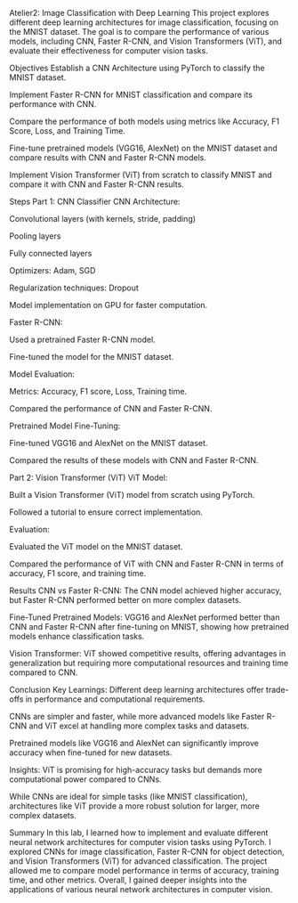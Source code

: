 Atelier2: Image Classification with Deep Learning
This project explores different deep learning architectures for image classification, focusing on the MNIST dataset. The goal is to compare the performance of various models, including CNN, Faster R-CNN, and Vision Transformers (ViT), and evaluate their effectiveness for computer vision tasks.

Objectives
Establish a CNN Architecture using PyTorch to classify the MNIST dataset.

Implement Faster R-CNN for MNIST classification and compare its performance with CNN.

Compare the performance of both models using metrics like Accuracy, F1 Score, Loss, and Training Time.

Fine-tune pretrained models (VGG16, AlexNet) on the MNIST dataset and compare results with CNN and Faster R-CNN models.

Implement Vision Transformer (ViT) from scratch to classify MNIST and compare it with CNN and Faster R-CNN results.

Steps
Part 1: CNN Classifier
CNN Architecture:

Convolutional layers (with kernels, stride, padding)

Pooling layers

Fully connected layers

Optimizers: Adam, SGD

Regularization techniques: Dropout

Model implementation on GPU for faster computation.

Faster R-CNN:

Used a pretrained Faster R-CNN model.

Fine-tuned the model for the MNIST dataset.

Model Evaluation:

Metrics: Accuracy, F1 score, Loss, Training time.

Compared the performance of CNN and Faster R-CNN.

Pretrained Model Fine-Tuning:

Fine-tuned VGG16 and AlexNet on the MNIST dataset.

Compared the results of these models with CNN and Faster R-CNN.

Part 2: Vision Transformer (ViT)
ViT Model:

Built a Vision Transformer (ViT) model from scratch using PyTorch.

Followed a tutorial to ensure correct implementation.

Evaluation:

Evaluated the ViT model on the MNIST dataset.

Compared the performance of ViT with CNN and Faster R-CNN in terms of accuracy, F1 score, and training time.

Results
CNN vs Faster R-CNN: The CNN model achieved higher accuracy, but Faster R-CNN performed better on more complex datasets.

Fine-Tuned Pretrained Models: VGG16 and AlexNet performed better than CNN and Faster R-CNN after fine-tuning on MNIST, showing how pretrained models enhance classification tasks.

Vision Transformer: ViT showed competitive results, offering advantages in generalization but requiring more computational resources and training time compared to CNN.

Conclusion
Key Learnings:
Different deep learning architectures offer trade-offs in performance and computational requirements.

CNNs are simpler and faster, while more advanced models like Faster R-CNN and ViT excel at handling more complex tasks and datasets.

Pretrained models like VGG16 and AlexNet can significantly improve accuracy when fine-tuned for new datasets.

Insights:
ViT is promising for high-accuracy tasks but demands more computational power compared to CNNs.

While CNNs are ideal for simple tasks (like MNIST classification), architectures like ViT provide a more robust solution for larger, more complex datasets.

Summary
In this lab, I learned how to implement and evaluate different neural network architectures for computer vision tasks using PyTorch. I explored CNNs for image classification, Faster R-CNN for object detection, and Vision Transformers (ViT) for advanced classification. The project allowed me to compare model performance in terms of accuracy, training time, and other metrics. Overall, I gained deeper insights into the applications of various neural network architectures in computer vision.
